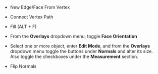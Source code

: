 - New Edge/Face From Vertex
- Connect Vertex Path
- Fill (ALT + F)

- From the **Overlays** dropdown menu, toggle **Face Orientation**
- Select one or more object, enter **Edit Mode**, and from the **Overlays** dropdown menu toggle the buttons under **Normals** and alter its size. Also toggle the checkboxes under the **Measurement** section.

- Flip Normals